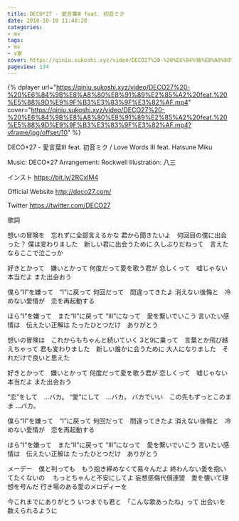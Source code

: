 ```yaml
---
title: DECO*27 - 愛言葉Ⅲ feat. 初音ミク
date: 2018-10-10 11:48:28
categories:
- mv
tags:
- mv
- v家
cover: https://qiniu.sukoshi.xyz/video/DECO27%20-%20%E6%84%9B%E8%A8%80%E8%91%89%E2%85%A2%20feat.%20%E5%88%9D%E9%9F%B3%E3%83%9F%E3%82%AF.mp4?vframe/jpg/offset/10
pageview: 134
---
```


 {% dplayer url="https://qiniu.sukoshi.xyz/video/DECO27%20-%20%E6%84%9B%E8%A8%80%E8%91%89%E2%85%A2%20feat.%20%E5%88%9D%E9%9F%B3%E3%83%9F%E3%82%AF.mp4" cover="https://qiniu.sukoshi.xyz/video/DECO27%20-%20%E6%84%9B%E8%A8%80%E8%91%89%E2%85%A2%20feat.%20%E5%88%9D%E9%9F%B3%E3%83%9F%E3%82%AF.mp4?vframe/jpg/offset/10" %} 



DECO*27 - 愛言葉Ⅲ feat. 初音ミク / Love Words III feat. Hatsune Miku

Music: DECO*27
Arrangement: Rockwell
Illustration: 八三

インスト https://bit.ly/2RCxIM4

Official Website
http://deco27.com/

Twitter
https://twitter.com/DECO27


歌詞

想いの冒険を　忘れずに全部言えるかな
君から聞きたいよ　何回目の僕に出会った？
僕は変わりました　新しい君に出会うために
久しぶりだねって　言えたならここで泣こっか

好きとかって　嫌いとかって
何度だって愛を歌う君が
恋しくって　嘘じゃない本当だよ
また出会おう

僕ら“II”を嫌って　“I”に戻って
何回だって　間違ってきたよ
消えない後悔と　冷めない愛情が　恋を再起動する

ほら“I”を嫌って　また“II”に戻って
“III”になって　愛を繋いでいこう
言いたい感情は　伝えたい正解は
たったひとつだけ　ありがとう


想いの冒険は　これからもちゃんと続いていく
3と9に乗って　言葉とか飛び越えちゃって
君も変わりました　新しい誰かに会うために
大人になりました　それだけで良いと思えた

好きとかって　嫌いとかって
何度だって愛を歌う君が
恋しくって　嘘じゃない本当だよ
また出会おう

“恋”をして　…バカ。
“愛”にして　…バカ。
バカでいい　この先もずっとこのまま
…バカ。

僕ら“II”を嫌って　“I”に戻って
何回だって　間違ってきたよ
消えない後悔と　冷めない愛情が　恋を再起動する

ほら“I”を嫌って　また“II”に戻って
“III”になって　愛を繋いでいこう
言いたい感情は　伝えたい正解は
たったひとつだけ　ありがとう


メーデー　僕と判っても　もう抱き締めなくて易々んだよ
終わんない愛を抱いてたくないの 　もっとちゃんと不安にしてよ
妄想感傷代償連盟　愛を懐いて理想を号んだ
行き場のある愛のメロディーを

今これまでにありがとう
いつまでも君と　「こんな歌あったね」って
出会いを数えられるように




